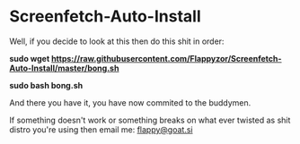 Screenfetch-Auto-Install
========================

Well, if you decide to look at this then do this shit in order:

**sudo wget https://raw.githubusercontent.com/Flappyzor/Screenfetch-Auto-Install/master/bong.sh**

**sudo bash bong.sh**


And there you have it, you have now commited to the buddymen.

If something doesn't work or something breaks on what ever twisted as shit distro you're using then email me: flappy@goat.si
